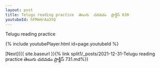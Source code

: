 ```yaml
---
layout: post
title: Telugu reading practice  తెలుగు  చదవడం  ప్రాక్టీస్ 630
youtubeId: hFMmHrAa3tQ
---
```

 
 
Telugu reading practice
 
 
 
 
 


{% include youtubePlayer.html id=page.youtubeId %}
 
[Next]({{ site.baseurl }}{% link  split1/_posts/2021-12-31-Telugu reading practice  తెలుగు  చదవడం  ప్రాక్టీస్ 731.md%})
 
